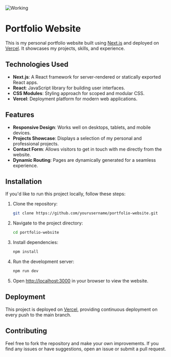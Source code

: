 ![Working](https://i.giphy.com/media/v1.)
# Portfolio Website

This is my personal portfolio website built using [Next.js](https://nextjs.org/) and deployed on [Vercel](https://vercel.com/). It showcases my projects, skills, and experience.

## Technologies Used

- **Next.js**: A React framework for server-rendered or statically exported React apps.
- **React**: JavaScript library for building user interfaces.
- **CSS Modules**: Styling approach for scoped and modular CSS.
- **Vercel**: Deployment platform for modern web applications.

## Features

- **Responsive Design**: Works well on desktops, tablets, and mobile devices.
- **Projects Showcase**: Displays a selection of my personal and professional projects.
- **Contact Form**: Allows visitors to get in touch with me directly from the website.
- **Dynamic Routing**: Pages are dynamically generated for a seamless experience.

## Installation

If you'd like to run this project locally, follow these steps:

1. Clone the repository:
   ```bash
   git clone https://github.com/yourusername/portfolio-website.git
   ```

2. Navigate to the project directory:
   ```bash
   cd portfolio-website
   ```

3. Install dependencies:
   ```bash
   npm install
   ```

4. Run the development server:
   ```bash
   npm run dev
   ```

5. Open [http://localhost:3000](http://localhost:3000) in your browser to view the website.

## Deployment

This project is deployed on [Vercel](https://vercel.com/), providing continuous deployment on every push to the main branch.

## Contributing

Feel free to fork the repository and make your own improvements. If you find any issues or have suggestions, open an issue or submit a pull request.





